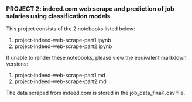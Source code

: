 ### PROJECT 2: indeed.com web scrape and prediction of job salaries using classification models

This project consists of the 2 notebooks listed below:
1. project-indeed-web-scrape-part1.ipynb
2. project-indeed-web-scrape-part2.ipynb


If unable to render these notebooks, please view the equivalent markdown versions:
1. project-indeed-web-scrape-part1.md
2. project-indeed-web-scrape-part2.md


The data scraped from indeed.com is stored in the job_data_final1.csv file.
